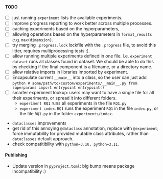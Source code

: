 
#### TODO

- [ ] just running `experiment` lists the available experiments.
- [ ] improve progress reporting to work better across multiple processes.
- [ ] caching experiments based on the hyperparameters, 
- [ ] allowing operations based on the hyperparameters in `format_results` e.g. `max(dimension)`.
- [ ] try merging `.progress.lock` lockfile with the `.progress` file, to avoid this litter, requires multiprocessing tests :). 
- [ ] allow running multiple experiments defined in one file. I.e. `experiment dataset` runs all classes found in dataset. We should be able to do this by checking if the final component is a filename, or a directory name. 
- [ ] allow relative imports in libraries imported by experiment.
- [ ] Encapsulate current `__main__` into a class, so the user can just add 
      ```python
      # some/path/to/custom/experiments/__main__.py
      from superparams import entrypoint
      entrypoint()
      ```
- [ ] smarter experiment lookup: users may want to have a single file for all their experiments, or spread it into different folders. 
  - `experiment RQ1` runs all experiments in the file `RQ1.py`
  - `experiment index.RQ1` runs the experiment `RQ1` in the file `index.py`, 
    or the file `RQ1.py` in the folder `experiments/index`. 

- `dataclasses` improvements 
- get rid of this annoying `@dataclass` annotation, replace with `@experiment`; force immutability for provided mutable class attributes, rather than `dataclasses` default approach.
- check compatitibility with `python=3.10, python=3.11`. 

#### Publishing
- Update version in `pyproject.toml`: big bump means package incompatibility :)

